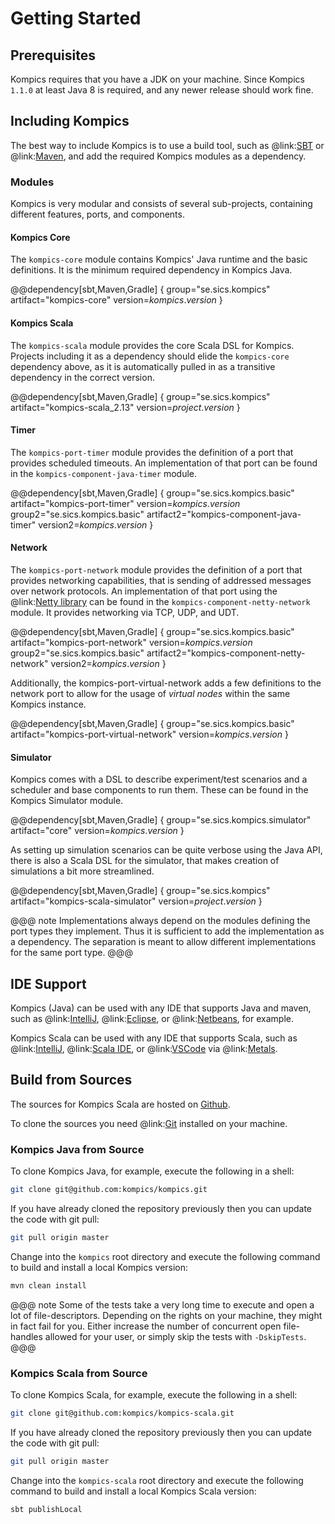 Getting Started
===============

Prerequisites
-------------
Kompics requires that you have a JDK on your machine.
Since Kompics `1.1.0` at least Java 8 is required, and any newer release should work fine.

Including Kompics
-----------------
The best way to include Kompics is to use a build tool, such as @link:[SBT](https://www.scala-sbt.org/) or @link:[Maven](https://maven.apache.org/), and add the required Kompics modules as a dependency.

### Modules

Kompics is very modular and consists of several sub-projects, containing different features, ports, and components.

#### Kompics Core
The `kompics-core` module contains Kompics' Java runtime and the basic definitions. It is the minimum required dependency in Kompics Java.

@@dependency[sbt,Maven,Gradle] {
  group="se.sics.kompics"
  artifact="kompics-core"
  version=$kompics.version$
}

#### Kompics Scala
The `kompics-scala` module provides the core Scala DSL for Kompics. Projects including it as a dependency should elide the `kompics-core` dependency above, as it is automatically pulled in as a transitive dependency in the correct version.

@@dependency[sbt,Maven,Gradle] {
  group="se.sics.kompics"
  artifact="kompics-scala_2.13"
  version=$project.version$
}

#### Timer
The `kompics-port-timer` module provides the definition of a port that provides scheduled timeouts. An implementation of that port can be found in the `kompics-component-java-timer` module.

@@dependency[sbt,Maven,Gradle] {
  group="se.sics.kompics.basic" artifact="kompics-port-timer" version=$kompics.version$
  group2="se.sics.kompics.basic" artifact2="kompics-component-java-timer" version2=$kompics.version$
}

#### Network
The `kompics-port-network` module provides the definition of a port that provides networking capabilities, that is sending of addressed messages over network protocols. An implementation of that port using the @link:[Netty library](https://netty.io/) can be found in the `kompics-component-netty-network` module. It provides networking via TCP, UDP, and UDT.

@@dependency[sbt,Maven,Gradle] {
  group="se.sics.kompics.basic" artifact="kompics-port-network" version=$kompics.version$
  group2="se.sics.kompics.basic" artifact2="kompics-component-netty-network" version2=$kompics.version$
}

Additionally, the kompics-port-virtual-network adds a few definitions to the network port to allow for the usage of *virtual nodes* within the same Kompics instance.

@@dependency[sbt,Maven,Gradle] {
  group="se.sics.kompics.basic"
  artifact="kompics-port-virtual-network"
  version=$kompics.version$
}

#### Simulator
Kompics comes with a DSL to describe experiment/test scenarios and a scheduler and base components to run them. These can be found in the Kompics Simulator module.

@@dependency[sbt,Maven,Gradle] {
  group="se.sics.kompics.simulator"
  artifact="core"
  version=$kompics.version$
}

As setting up simulation scenarios can be quite verbose using the Java API, there is also a Scala DSL for the simulator, that makes creation of simulations a bit more streamlined.

@@dependency[sbt,Maven,Gradle] {
  group="se.sics.kompics"
  artifact="kompics-scala-simulator"
  version=$project.version$
}

@@@ note
Implementations always depend on the modules defining the port types they implement. Thus it is sufficient to add the implementation as a dependency. The separation is meant to allow different implementations for the same port type.
@@@


IDE Support
-----------
Kompics (Java) can be used with any IDE that supports Java and maven, such as @link:[IntelliJ](https://www.jetbrains.com), @link:[Eclipse](https://www.eclipse.org/), or @link:[Netbeans](https://netbeans.org/), for example.

Kompics Scala can be used with any IDE that supports Scala, such as @link:[IntelliJ](https://www.jetbrains.com/help/idea/discover-intellij-idea-for-scala.html), @link:[Scala IDE](http://scala-ide.org/), or @link:[VSCode](https://code.visualstudio.com/) via @link:[Metals](https://scalameta.org/metals/).

Build from Sources
------------------
The sources for Kompics Scala are hosted on [Github](https://github.com/kompics).

To clone the sources you need @link:[Git](http://git-scm.com) installed on your machine.

### Kompics Java from Source
To clone Kompics Java, for example, execute the following in a shell:
```bash
git clone git@github.com:kompics/kompics.git
```

If you have already cloned the repository previously then you can update the code with git pull:
```bash
git pull origin master
```

Change into the `kompics` root directory and execute the following command to build and install a local Kompics version:
```bash
mvn clean install
```

@@@ note
Some of the tests take a very long time to execute and open a lot of file-descriptors. Depending on the rights on your machine, they might in fact fail for you. Either increase the number of concurrent open file-handles allowed for your user, or simply skip the tests with `-DskipTests`.
@@@

### Kompics Scala from Source
To clone Kompics Scala, for example, execute the following in a shell:
```bash
git clone git@github.com:kompics/kompics-scala.git
```

If you have already cloned the repository previously then you can update the code with git pull:
```bash
git pull origin master
```

Change into the `kompics-scala` root directory and execute the following command to build and install a local Kompics Scala version:
```bash
sbt publishLocal
```
